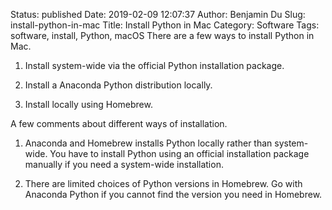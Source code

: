 Status: published
Date: 2019-02-09 12:07:37
Author: Benjamin Du
Slug: install-python-in-mac
Title: Install Python in Mac
Category: Software
Tags: software, install, Python, macOS
There are a few ways to install Python in Mac. 

1. Install system-wide via the official Python installation package.

2. Install a Anaconda Python distribution locally.

3. Install locally using Homebrew.

A few comments about different ways of installation.

1. Anaconda and Homebrew installs Python locally rather than system-wide.
    You have to install Python using an official installation package manually
    if you need a system-wide installation.

2. There are limited choices of Python versions in Homebrew.
    Go with Anaconda Python if you cannot find the version you need in Homebrew.